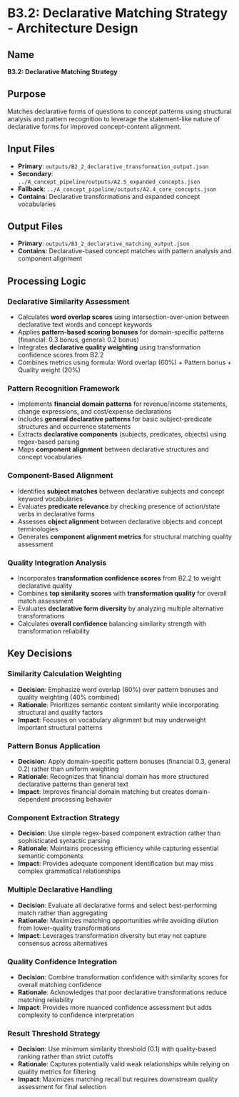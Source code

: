 # B3.2: Declarative Matching Strategy - Architecture Design

## Name
**B3.2: Declarative Matching Strategy**

## Purpose
Matches declarative forms of questions to concept patterns using structural analysis and pattern recognition to leverage the statement-like nature of declarative forms for improved concept-content alignment.

## Input Files
- **Primary**: `outputs/B2_2_declarative_transformation_output.json`
- **Secondary**: `../A_concept_pipeline/outputs/A2.5_expanded_concepts.json`
- **Fallback**: `../A_concept_pipeline/outputs/A2.4_core_concepts.json`
- **Contains**: Declarative transformations and expanded concept vocabularies

## Output Files
- **Primary**: `outputs/B3_2_declarative_matching_output.json`
- **Contains**: Declarative-based concept matches with pattern analysis and component alignment

## Processing Logic

### Declarative Similarity Assessment
- Calculates **word overlap scores** using intersection-over-union between declarative text words and concept keywords
- Applies **pattern-based scoring bonuses** for domain-specific patterns (financial: 0.3 bonus, general: 0.2 bonus)
- Integrates **declarative quality weighting** using transformation confidence scores from B2.2
- Combines metrics using formula: Word overlap (60%) + Pattern bonus + Quality weight (20%)

### Pattern Recognition Framework
- Implements **financial domain patterns** for revenue/income statements, change expressions, and cost/expense declarations
- Includes **general declarative patterns** for basic subject-predicate structures and occurrence statements
- Extracts **declarative components** (subjects, predicates, objects) using regex-based parsing
- Maps **component alignment** between declarative structures and concept vocabularies

### Component-Based Alignment
- Identifies **subject matches** between declarative subjects and concept keyword vocabularies
- Evaluates **predicate relevance** by checking presence of action/state verbs in declarative forms
- Assesses **object alignment** between declarative objects and concept terminologies
- Generates **component alignment metrics** for structural matching quality assessment

### Quality Integration Analysis
- Incorporates **transformation confidence scores** from B2.2 to weight declarative quality
- Combines **top similarity scores** with **transformation quality** for overall match assessment
- Evaluates **declarative form diversity** by analyzing multiple alternative transformations
- Calculates **overall confidence** balancing similarity strength with transformation reliability

## Key Decisions

### Similarity Calculation Weighting
- **Decision**: Emphasize word overlap (60%) over pattern bonuses and quality weighting (40% combined)
- **Rationale**: Prioritizes semantic content similarity while incorporating structural and quality factors
- **Impact**: Focuses on vocabulary alignment but may underweight important structural patterns

### Pattern Bonus Application
- **Decision**: Apply domain-specific pattern bonuses (financial 0.3, general 0.2) rather than uniform weighting
- **Rationale**: Recognizes that financial domain has more structured declarative patterns than general text
- **Impact**: Improves financial domain matching but creates domain-dependent processing behavior

### Component Extraction Strategy
- **Decision**: Use simple regex-based component extraction rather than sophisticated syntactic parsing
- **Rationale**: Maintains processing efficiency while capturing essential semantic components
- **Impact**: Provides adequate component identification but may miss complex grammatical relationships

### Multiple Declarative Handling
- **Decision**: Evaluate all declarative forms and select best-performing match rather than aggregating
- **Rationale**: Maximizes matching opportunities while avoiding dilution from lower-quality transformations
- **Impact**: Leverages transformation diversity but may not capture consensus across alternatives

### Quality Confidence Integration
- **Decision**: Combine transformation confidence with similarity scores for overall matching confidence
- **Rationale**: Acknowledges that poor declarative transformations reduce matching reliability
- **Impact**: Provides more nuanced confidence assessment but adds complexity to confidence interpretation

### Result Threshold Strategy
- **Decision**: Use minimum similarity threshold (0.1) with quality-based ranking rather than strict cutoffs
- **Rationale**: Captures potentially valid weak relationships while relying on quality metrics for filtering
- **Impact**: Maximizes matching recall but requires downstream quality assessment for final selection